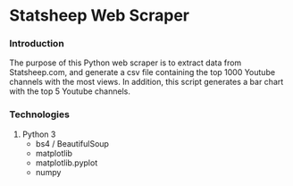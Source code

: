 # Statsheep Web Scraper

### Introduction

The purpose of this Python web scraper is to extract data from Statsheep.com, and generate a 
csv file containing the top 1000 Youtube channels with the most views. In addition, this script 
generates a bar chart with the top 5 Youtube channels.  

### Technologies

1. Python 3
   * bs4 / BeautifulSoup
   * matplotlib
   * matplotlib.pyplot
   * numpy
